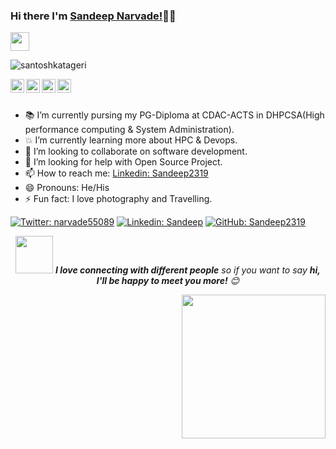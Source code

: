 ### Hi there I'm [Sandeep Narvade!](https://github.com/Sandeep2319/Sandeep2319)👋💚

</a><img src="https://media.giphy.com/media/WUlplcMpOCEmTGBtBW/giphy.gif" width="30">

<p align="left"> <img src="https://komarev.com/ghpvc/?username=santoshkatageri&label=Views&color=blue&style=plastic" alt="santoshkatageri" /> </p>

<a href="https://twitter.com">
  <img align="left" alt="Sandeep's Twitter" width="22px" src="https://cdn.jsdelivr.net/npm/simple-icons@v3/icons/twitter.svg" />
</a>
<a href="[https://www.linkedin.com/in/sandeep-narvade-b72671205/]">
  <img align="left" alt="Santosh's Linkdein" width="22px" src="https://cdn.jsdelivr.net/npm/simple-icons@v3/icons/linkedin.svg" />
</a>
<a href="[https://github.com/Sandeep2319]">
  <img align="left" alt="'s Github" width="22px" src="https://cdn.jsdelivr.net/npm/simple-icons@v3/icons/github.svg" />
</a>
<a href="https://www.facebook.com/chetan.narvade.5/">
  <img align="left" alt="Santosh's Facebook" width="22px" src="https://cdn.jsdelivr.net/npm/simple-icons@v3/icons/facebook.svg" />
</a>

<br/>
<br/>


- 📚 I’m currently pursing my PG-Diploma at CDAC-ACTS in DHPCSA(High performance computing & System Administration).
- 💥 I’m currently learning more about HPC & Devops.
- 👯 I’m looking to collaborate on software development.
- 🤔 I’m looking for help with Open Source Project.
- 📫 How to reach me: [Linkedin: Sandeep2319](https://www.linkedin.com/in/sandeep-narvade-b72671205/)  
- 😄 Pronouns: He/His
- ⚡ Fun fact: I love photography and Travelling.

[![Twitter: narvade55089](https://img.shields.io/twitter/follow/narvade55089?style=social)](https://twitter.com/narvade55089)
[![Linkedin: Sandeep](https://img.shields.io/badge/-Sandeep-blue?style=flat-square&logo=Linkedin&logoColor=white&link=https://www.linkedin.com/in/sandeep-narvade-b72671205/)](https://www.linkedin.com/in/sandeep-narvade-b72671205/)
[![GitHub: Sandeep2319](https://img.shields.io/github/followers/santoshkatageri?label=follow&style=social)](https://github.com/Sandeep2319)


<div align="center">

<img src="https://media.giphy.com/media/LnQjpWaON8nhr21vNW/giphy.gif" width="60"> <em><b>I love connecting with different people</b> so if you want to say <b>hi, I'll be happy to meet you more!</b> 😊</em>

<img align='right' src="https://media.giphy.com/media/M9gbBd9nbDrOTu1Mqx/giphy.gif" width="230">

</div>
